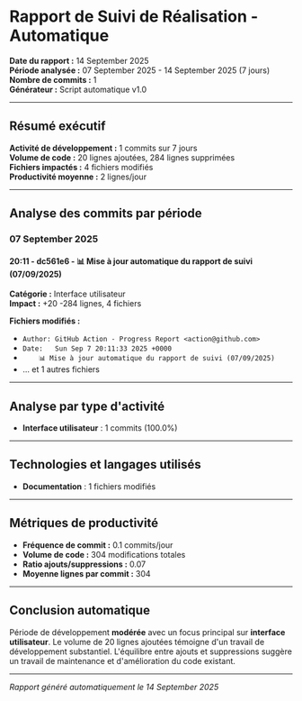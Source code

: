 # Rapport de Suivi de Réalisation - Automatique

**Date du rapport :** 14 September 2025  
**Période analysée :** 07 September 2025 - 14 September 2025 (7 jours)  
**Nombre de commits :** 1  
**Générateur :** Script automatique v1.0

---

## Résumé exécutif

**Activité de développement :** 1 commits sur 7 jours  
**Volume de code :** 20 lignes ajoutées, 284 lignes supprimées  
**Fichiers impactés :** 4 fichiers modifiés  
**Productivité moyenne :** 2 lignes/jour

---

## Analyse des commits par période


### 07 September 2025

#### 20:11 - dc561e6 - 📊 Mise à jour automatique du rapport de suivi (07/09/2025)

**Catégorie :** Interface utilisateur  
**Impact :** +20 -284 lignes, 4 fichiers

**Fichiers modifiés :**
- `Author: GitHub Action - Progress Report <action@github.com>`
- `Date:   Sun Sep 7 20:11:33 2025 +0000`
- `    📊 Mise à jour automatique du rapport de suivi (07/09/2025)`
- ... et 1 autres fichiers


---

## Analyse par type d'activité

- **Interface utilisateur** : 1 commits (100.0%)

---

## Technologies et langages utilisés

- **Documentation** : 1 fichiers modifiés

---

## Métriques de productivité

- **Fréquence de commit :** 0.1 commits/jour
- **Volume de code :** 304 modifications totales
- **Ratio ajouts/suppressions :** 0.07
- **Moyenne lignes par commit :** 304

---

## Conclusion automatique

Période de développement **modérée** avec un focus principal sur **interface utilisateur**. Le volume de 20 lignes ajoutées témoigne d'un travail de développement substantiel. L'équilibre entre ajouts et suppressions suggère un travail de maintenance et d'amélioration du code existant.

---
*Rapport généré automatiquement le 14 September 2025*